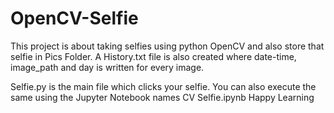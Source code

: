 # OpenCV-Selfie
This project is about taking selfies using python OpenCV and also store that selfie in Pics Folder. A History.txt file is also created where date-time, image_path and day is written for every image.

Selfie.py is the main file which clicks your selfie. You can also execute the same using the Jupyter Notebook names CV Selfie.ipynb
Happy Learning

